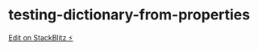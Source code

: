 # testing-dictionary-from-properties

[Edit on StackBlitz ⚡️](https://stackblitz.com/edit/testing-dictionary-from-properties)
